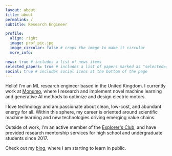 ```yaml
---
layout: about
title: about
permalink: /
subtitle: Research Engineer

profile:
  align: right
  image: prof_pic.jpg
  image_circular: false # crops the image to make it circular
  more_info: 

news: true # includes a list of news items
selected_papers: true # includes a list of papers marked as "selected={true}"
social: true # includes social icons at the bottom of the page
---
```


Hello! I'm an ML research engineer based in the United Kingdom. I currently work at [Monumo](https://monumo.com), where I research and implement novel machine learning and generative AI methods to optimize and design electric motors. 

I love technology and am passionate about clean, low-cost, and abundant energy for all. Within this sphere, my career is oriented around scientific machine learning and new technologies driving emerging value chains. 

Outside of work, I'm an active member of the [Explorer's Club](https://www.explorers.org), and have provided research mentorship services for high school and undergraduate students since 2017. 

Check out my [blog](https://chris-hull.com/blog/), where I am starting to learn in public. 

<!-- 
Chris Hull is an Energy Systems engineer affiliated with the [Energy and Power Group (EPG)](https://epg.eng.ox.ac.uk) at the University of Oxford, where he researches the electrification of public transportation systems in Sub-Saharan Africa under Professor Malcolm McCulloch. He previously studied environmental economics at Stanford University, and is focused on developing solutions for achieving net-zero in an economically feasible way. Chris is driven by his passion for cutting-edge technological and market solutions that enable clean, low-cost, and abundant energy for all. 

Chris has been involved in engineering and economic research on four different continents since 2018, and looks forward to continuing to work on the world's most pressing problems with the world's brightest minds. He is excited about possibilities for new technologies to drive emerging value chains.  -->

            
<!-- 
Write your biography here. Tell the world about yourself. Link to your favorite [subreddit](http://reddit.com). You can put a picture in, too. The code is already in, just name your picture `prof_pic.jpg` and put it in the `img/` folder.

Put your address / P.O. box / other info right below your picture. You can also disable any of these elements by editing `profile` property of the YAML header of your `_pages/about.md`. Edit `_bibliography/papers.bib` and Jekyll will render your [publications page](/al-folio/publications/) automatically.

Link to your social media connections, too. This theme is set up to use [Font Awesome icons](https://fontawesome.com/) and [Academicons](https://jpswalsh.github.io/academicons/), like the ones below. Add your Facebook, Twitter, LinkedIn, Google Scholar, or just disable all of them. -->
